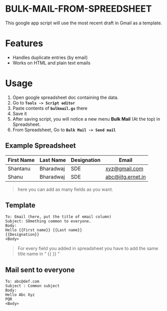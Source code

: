# BULK-MAIL-FROM-SPREEDSHEET

This google app script will use the most recent draft in Gmail as a template.


# Features

* Handles duplicate entries (by email)
* Works on HTML and plain text emails


# Usage

1. Open google spreadsheet doc containing the data.  
2. Go to **`Tools -> Script editor`**
  1. Paste contents of **`bulkmail.gs`** there
  2. Save it
3. After saving script, you will notice a new menu **Bulk Mail** (At the top) in Spreadsheet.
4. From Spreadsheet, Go to **`Bulk Mail -> Send mail`**


## Example Spreadsheet

First Name | Last Name | Designation | Email
---------- | ----------|-------------|-------
Shantanu | Bharadwaj | SDE | xyz@gmail.com
Shanu |Bharadwaj | SDE | abc@iitg.ernet.in

> here you can add as many fields as you want.  

## Template

```
To: Email (here, put the title of email column)  
Subject: SOmething common to everyone.
Body:
Hello {{First name}} {{Last name}}  
{{Designation}}  
<Body>
```  

> For every field you added in spreadsheet you have to add the same title name in “ {{ }} “  

## Mail sent to everyone

```
To: abc@def.com
Subject : Common subject
Body:
Hello Abc Xyz
PQR
<Body>
```
